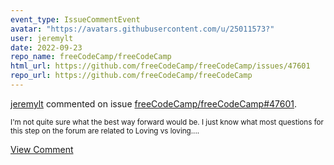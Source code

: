 ```yaml
---
event_type: IssueCommentEvent
avatar: "https://avatars.githubusercontent.com/u/25011573?"
user: jeremylt
date: 2022-09-23
repo_name: freeCodeCamp/freeCodeCamp
html_url: https://github.com/freeCodeCamp/freeCodeCamp/issues/47601
repo_url: https://github.com/freeCodeCamp/freeCodeCamp
---
```


<a href='https://github.com/jeremylt' target='_blank'>jeremylt</a> commented on issue <a href='https://github.com/freeCodeCamp/freeCodeCamp/issues/47601' target='_blank'>freeCodeCamp/freeCodeCamp#47601</a>.

<small>I'm not quite sure what the best way forward would be. I just know what most questions for this step on the forum are related to Loving vs loving....</small>

<a href='https://github.com/freeCodeCamp/freeCodeCamp/issues/47601' target='_blank'>View Comment</a>